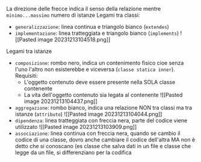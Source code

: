 La direzione delle frecce indica il senso della relazione mentre `minimo...massimo` numero di istanze
Legami tra classi:
- `generalizzazione`: linea continua e triangolo bianco (`extendes`)
- `implementazione`: linea tratteggiata e triangolo bianco (`implements`)
![[Pasted image 20231213104518.png]]

Legami tra istanze
- `composizione`: rombo nero, indica un contenimento fisico cioe senza l'uno l'altro non esisterebbe e viceversa (`classe statica inner`). Requisiti:
	- L'oggetto contenuto deve essere presente nella SOLA classe contenente 
	- La vita dell'oggetto contenuto sia legata al contenente 
![[Pasted image 20231213104437.png]]
- `aggregazione`: rombo bianco, indica una relazione NON tra classi ma tra istanze (`attributo`)
![[Pasted image 20231213104044.png]]
- `dipendenza`: linea tratteggiata con freccia nera, parte del codice viene utilizzato
![[Pasted image 20231213103909.png]]
- `associazione`: linea continua con freccia nera, quando se cambio il codice di una classe, dovro anche cambiare il codice dell'altra MA non è detto che si conoscano (es classe che salva dati in un file e classe che legge da un file, si differenziano per la codifica